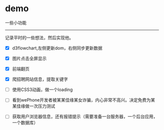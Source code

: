 # demo
一些小功能

---
记录平时的一些想法，然后实现他。

 - [x] d3flowchart,左侧更新dom，右侧同步更新数据

 - [x] 图片点击全屏显示

 - [x] 前端翻页

 - [x] 爬招聘网站信息，提取关键字  

 - [ ] 使用CSS3动画，做一个loading

 - [ ] 看到wePhone开发者被某某佳缘某女诈骗，内心非常不高兴。决定免费为某某佳缘做一次压力测试

 - [ ] 获取用户浏览器信息，还有报错提示（需要准备一台服务器，一个后台应用，一个数据库）

